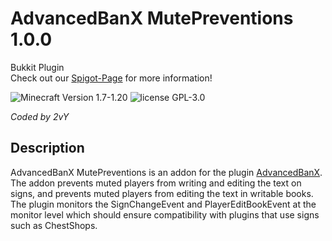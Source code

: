 # AdvancedBanX MutePreventions 1.0.0

Bukkit Plugin<br>
Check out our [Spigot-Page](https://www.spigotmc.org/resources/advancedbanx-mute-preventions.117198/) for more  information!

![Minecraft Version 1.7-1.20](https://img.shields.io/badge/supports%20minecraft%20versions-1.7--1.20-brightgreen.svg)
![license GPL-3.0](https://img.shields.io/badge/license-GPL--3.0-lightgrey.svg)

_Coded by 2vY_

## Description
AdvancedBanX MutePreventions is an addon for the plugin [AdvancedBanX](https://github.com/hlpdev/AdvancedBanX). 
The addon prevents muted players from writing and editing the text on signs, and prevents muted players from 
editing the text in writable books. The plugin monitors the SignChangeEvent and PlayerEditBookEvent at the 
monitor level which should ensure compatibility with plugins that use signs such as ChestShops.
